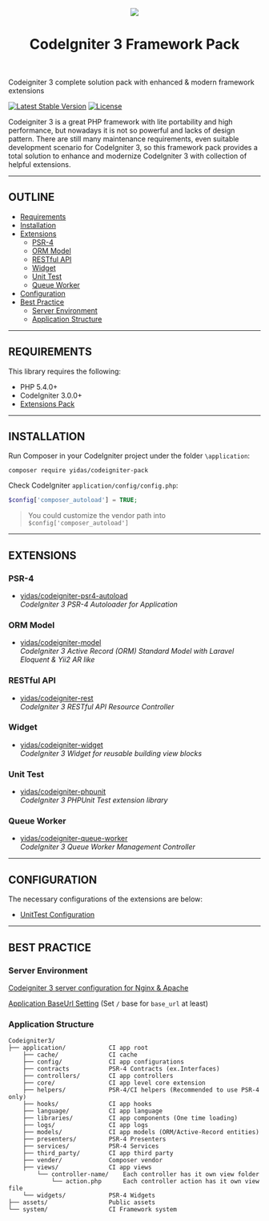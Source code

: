 <p align="center">
    <a href="https://codeigniter.com/" target="_blank">
        <img src="https://camo.githubusercontent.com/b1df5003f5bc21277aeb87c5d3558242b74eb54a61a253cc061a38c7a43bcac7/68747470733a2f2f75706c6f61642e77696b696d656469612e6f72672f77696b6970656469612f7a682f372f37632f436f646549676e697465722e706e67" height="">
    </a>
    <h1 align="center">CodeIgniter 3 Framework Pack</h1>
    <br>
</p>

Codeigniter 3 complete solution pack with enhanced & modern framework extensions 

[![Latest Stable Version](https://poser.pugx.org/yidas/codeigniter-pack/v/stable?format=flat-square)](https://packagist.org/packages/yidas/codeigniter-pack)
[![License](https://poser.pugx.org/yidas/codeigniter-pack/license?format=flat-square)](https://packagist.org/packages/yidas/codeigniter-pack)

Codeigniter 3 is a great PHP framework with lite portability and high performance, but nowadays it is not so powerful and lacks of design pattern. There are still many maintenance requirements, even suitable development scenario for CodeIgniter 3, so this framework pack provides a total solution to enhance and modernize CodeIgniter 3 with collection of helpful extensions. 

---


OUTLINE
-------

- [Requirements](#requirements)
- [Installation](#installation)
- [Extensions](#extensions)
    - [PSR-4](#psr-4)
    - [ORM Model](#orm-model)
    - [RESTful API](#restful-api)
    - [Widget](#widget)
    - [Unit Test](#unit-test)
    - [Queue Worker](#queue-worker)
- [Configuration](#configuration)
- [Best Practice](#best-practice)
    - [Server Environment](#server-environment)
    - [Application Structure](#application-structure)

---

REQUIREMENTS
------------
This library requires the following:

- PHP 5.4.0+
- CodeIgniter 3.0.0+
- [Extensions Pack](#extensions)

---

INSTALLATION
------------

Run Composer in your CodeIgniter project under the folder `\application`:

    composer require yidas/codeigniter-pack
    
Check CodeIgniter `application/config/config.php`:

```php
$config['composer_autoload'] = TRUE;
```
    
> You could customize the vendor path into `$config['composer_autoload']`

---

EXTENSIONS
----------

### PSR-4
- [yidas/codeigniter-psr4-autoload](https://github.com/yidas/codeigniter-psr4-autoload)  
  *CodeIgniter 3 PSR-4 Autoloader for Application*

### ORM Model
- [yidas/codeigniter-model](https://github.com/yidas/codeigniter-model)  
  *CodeIgniter 3 Active Record (ORM) Standard Model with Laravel Eloquent & Yii2 AR like*

### RESTful API
- [yidas/codeigniter-rest](https://github.com/yidas/codeigniter-rest)  
  *CodeIgniter 3 RESTful API Resource Controller*
  
### Widget
- [yidas/codeigniter-widget](https://github.com/yidas/codeigniter-widget)  
  *CodeIgniter 3 Widget for reusable building view blocks*
  
### Unit Test
- [yidas/codeigniter-phpunit](https://github.com/yidas/codeigniter-phpunit)  
  *CodeIgniter 3 PHPUnit Test extension library*
  
### Queue Worker
- [yidas/codeigniter-queue-worker](https://github.com/yidas/codeigniter-queue-worker)  
  *CodeIgniter 3 Queue Worker Management Controller*

---

CONFIGURATION
-------------

The necessary configurations of the extensions are below:

- [UnitTest Configuration](https://github.com/yidas/codeigniter-phpunit#configuration)

---

BEST PRACTICE
-------------

### Server Environment

[Codeigniter 3 server configuration for Nginx & Apache](https://gist.github.com/yidas/30a611449992b0fac173267951e5f17f)

[Application BaseUrl Setting](https://gist.github.com/yidas/30a611449992b0fac173267951e5f17f#application-baseurl) (Set `/` base for `base_url` at least)

### Application Structure

```
Codeigniter3/
├── application/            CI app root
    ├── cache/              CI cache
    ├── config/             CI app configurations
    ├── contracts           PSR-4 Contracts (ex.Interfaces)
    ├── controllers/        CI app controllers
    ├── core/               CI app level core extension
    ├── helpers/            PSR-4/CI helpers (Recommended to use PSR-4 only)
    ├── hooks/              CI app hooks
    ├── language/           CI app language
    ├── libraries/          CI app components (One time loading)
    ├── logs/               CI app logs
    ├── models/             CI app models (ORM/Active-Record entities)
    ├── presenters/         PSR-4 Presenters
    ├── services/           PSR-4 Services
    ├── third_party/        CI app third party
    ├── vender/             Composer vendor
    ├── views/              CI app views
        └── controller-name/    Each controller has it own view folder
            └── action.php      Each controller action has it own view file
    └── widgets/            PSR-4 Widgets
├── assets/                 Public assets
└── system/                 CI Framework system
```
